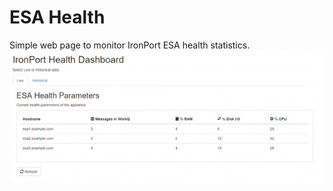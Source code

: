 # ESA Health

Simple web page to monitor IronPort ESA health statistics.
![Screenshot](https://github.com/blandco/esa-health/blob/master/esa-dashboard-gif.gif)
